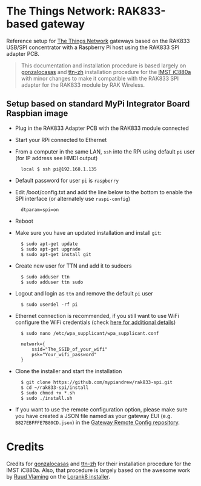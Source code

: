 # The Things Network: RAK833-based gateway

Reference setup for [The Things Network](http://thethingsnetwork.org/) gateways based on the RAK833 USB/SPI concentrator with a Raspberry Pi host using the RAK833 SPI adapter PCB.

> This documentation and installation procedure is based largely on [gonzalocasas](https://github.com/gonzalocasas) and [ttn-zh](https://github.com/ttn-zh) installation procedure for the [IMST iC880a](https://github.com/ttn-zh/ic880a-gateway) with minor changes to make it compatible with the RAK833 SPI adapter for the RAK833 module by RAK Wireless.


## Setup based on standard MyPi Integrator Board Raspbian image

- Plug in the RAK833 Adapter PCB with the RAK833 module connected
- Start your RPi connected to Ethernet
- From a computer in the same LAN, `ssh` into the RPi using default `pi` user (for IP address see HMDI output)

        local $ ssh pi@192.168.1.135

- Default password  for user `pi` is `raspberry`
- Edit /boot/config.txt and add the line below to the bottom to enable the SPI interface (or alternately use `raspi-config`) 

        dtparam=spi=on
        
- Reboot
- Make sure you have an updated installation and install `git`:

        $ sudo apt-get update
        $ sudo apt-get upgrade
        $ sudo apt-get install git

- Create new user for TTN and add it to sudoers

        $ sudo adduser ttn
        $ sudo adduser ttn sudo

- Logout and login as `ttn` and remove the default `pi` user

        $ sudo userdel -rf pi

- Ethernet connection is recommended, if you still want to use WiFi configure the WiFi credentials (check [here for additional details](https://www.raspberrypi.org/documentation/configuration/wireless/wireless-cli.md))

        $ sudo nano /etc/wpa_supplicant/wpa_supplicant.conf

        network={
            ssid="The_SSID_of_your_wifi"
            psk="Your_wifi_password"
        }

- Clone the installer and start the installation

        $ git clone https://github.com/mypiandrew/rak833-spi.git
        $ cd ~/rak833-spi/install
        $ sudo chmod +x *.sh
        $ sudo ./install.sh

- If you want to use the remote configuration option, please make sure you have created a JSON file named as your gateway EUI (e.g. `B827EBFFFE7B80CD.json`) in the [Gateway Remote Config repository](https://github.com/ttn-zh/gateway-remote-config).



# Credits

Credits for [gonzalocasas](https://github.com/gonzalocasas) and [ttn-zh](https://github.com/ttn-zh) for their installation procedure for the IMST iC880a. Also, that procedure is largely based on the awesome work by [Ruud Vlaming](https://github.com/devlaam) on the [Lorank8 installer](https://github.com/Ideetron/Lorank).

